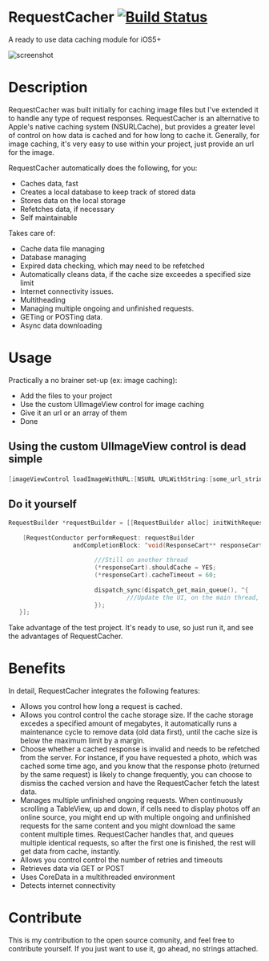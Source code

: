 RequestCacher [![Build Status](https://travis-ci.org/alingorgan/RequestCacher.png)](https://travis-ci.org/alingorgan/RequestCacher)
===========

<p>A ready to use data caching module for iOS5+</p>

![screenshot](https://raw.github.com/alingorgan/RequestCacher/master/requestcacher.png)

# Description

<p>RequestCacher was built initially for caching image files but I've extended it to handle any type of request responses.
RequestCacher is an alternative to Apple's native caching system (NSURLCache), but provides a greater level of control on how data is cached and for how long to cache it.
Generally, for image caching, it's very easy to use within your project, just provide an url for the image.</p>

RequestCacher automatically does the following, for you:
- Caches data, fast
- Creates a local database to keep track of stored data
- Stores data on the local storage
- Refetches data, if necessary
- Self maintainable

Takes care of:
- Cache data file managing
- Database managing
- Expired data checking, which may need to be refetched
- Automatically cleans data, if the cache size exceedes a specified size limit
- Internet connectivity issues.
- Multitheading
- Managing multiple ongoing and unfinished requests.
- GETing or POSTing data.
- Async data downloading


# Usage

Practically a no brainer set-up (ex: image caching):
- Add the files to your project
- Use the custom UIImageView control for image caching
- Give it an url or an array of them
- Done


## Using the custom UIImageView control is dead simple</p>
```objective-c
[imageViewControl loadImageWithURL:[NSURL URLWithString:[some_url_string]]];
```


## Do it yourself
```objective-c
RequestBuilder *requestBuilder = [[RequestBuilder alloc] initWithRequestURL:self.photoURL];
    
    [RequestConductor performRequest: requestBuilder
                  andCompletionBlock: ^void(ResponseCart** responseCart) {
                        
                        ///Still on another thread                   
                        (*responseCart).shouldCache = YES;
                        (*responseCart).cacheTimeout = 60;
       
                        dispatch_sync(dispatch_get_main_queue(), ^{
                                 ///Update the UI, on the main thread, with the downloaded data
                        });
   }];
```

<p>Take advantage of the test project. It's ready to use, so just run it, and see the advantages of RequestCacher.</p>
 

# Benefits

In detail, RequestCacher integrates the following features:
- Allows you control how long a request is cached. 
- Allows you control control the cache storage size. 
  If the cache storage excedes a specified amount of megabytes, it automatically runs a maintenance cycle to remove data (old data first), until the cache size is below the maximum limit by a margin.
- Choose whether a cached response is invalid and needs to be refetched from the server. For instance, if you have requested a photo, which was cached some time ago, and you know that the response photo (returned by the same request) is likely to change frequently, you can choose to dismiss the cached version and have the RequestCacher fetch the latest data.
- Manages multiple unfinished ongoing requests. When continuously scrolling a TableView, up and down, if cells need to display photos off an online source, you might end up with multiple ongoing and unfinished requests for the same content and you might download the same content multiple times. RequestCacher handles that, and queues multiple identical requests, so after the first one is finished, the rest will get data from cache, instantly.
- Allows you control control the number of retries and timeouts
- Retrieves data via GET or POST
- Uses CoreData in a multithreaded environment
- Detects internet connectivity


# Contribute

This is my contribution to the open source comunity, and feel free to contribute yourself.
If you just want to use it, go ahead, no strings attached.


